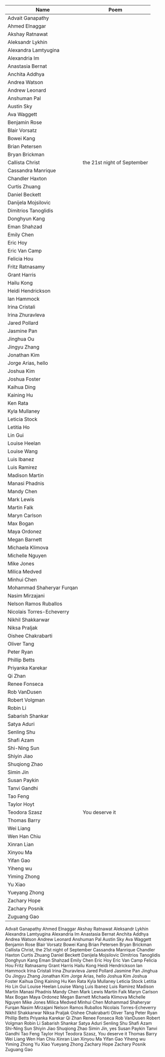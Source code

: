 Name                      | Poem
--------------------------|-------------------------------
Advait Ganapathy |
Ahmed Elnaggar |
Akshay Ratnawat |
Aleksandr Lykhin |
Alexandra Lamtyugina |
Alexandria Im |
Anastasia Bernat |
Anchita Addhya |
Andrea Watson |
Andrew Leonard |
Anshuman Pal |
Austin Sky |
Ava Waggett |
Benjamin Rose |
Blair Vorsatz |
Bowei Kang |
Brian Petersen |
Bryan Brickman |
Callista Christ | the 21st night of September
Cassandra Manrique |
Chandler Haxton |
Curtis Zhuang |
Daniel Beckett |
Danijela Mojsilovic |
Dimitrios Tanoglidis |
Donghyun Kang |
Eman Shahzad |
Emily Chen |
Eric Hoy |
Eric Van Camp |
Felicia Hou |
Fritz Ratnasamy |
Grant Harris |
Hailu Kong |
Heidi  Hendrickson |
Ian Hammock |
Irina Cristali |
Irina Zhuravleva |
Jared Pollard |
Jasmine Pan |
Jinghua Ou |
Jingyu Zhang |
Jonathan Kim |
Jorge Arias, hello |
Joshua Kim |
Joshua Foster |
Kaihua Ding |
Kaining Hu |
Ken Rata |
Kyla Mullaney |
Leticia Stock |
Letitia Ho |
Lin Gui |
Louise Heelan |
Louise Wang |
Luis Ibanez |
Luis Ramirez |
Madison Martin |
Manasi Phadnis |
Mandy Chen |
Mark Lewis |
Martin Falk |
Maryn Carlson |
Max Bogan |
Maya Ordonez |
Megan Barnett |
Michaela Klimova |
Michelle Nguyen |
Mike Jones |
Milica Medved |
Minhui Chen |
Mohammad Shaheryar Furqan |
Nasim Mirzajani |
Nelson Ramos Ruballos |
Nicolais Torres-Echeverry |
Nikhil Shakkarwar |
Niksa Praljak |
Oishee Chakrabarti |
Oliver Tang |
Peter Ryan |
Phillip Betts |
Priyanka Karekar |
Qi Zhan |
Renee Fonseca |
Rob VanDusen |
Robert Volgman |
Robin Li |
Sabarish Shankar |
Satya Aduri |
Senling Shu |
Shafi Azam |
Shi-Ning Sun |
Shiyin Jiao |
Shuqiong Zhao |
Simin Jin |
Susan Paykin |
Tanvi Gandhi |
Tao Feng |
Taylor Hoyt |
Teodora Szasz | You deserve it
Thomas Barry |
Wei Liang |
Wen Han Chiu |
Xinran Lian |
Xinyou Ma |
Yifan Gao |
Yiheng wu |
Yiming Zhong |
Yu Xiao |
Yueyang Zhong |
Zachary Hope |
Zachary Posnik |
Zuguang Gao |
Advait Ganapathy
Ahmed Elnaggar
Akshay Ratnawat
Aleksandr Lykhin
Alexandra Lamtyugina
Alexandria Im
Anastasia Bernat
Anchita Addhya
Andrea Watson
Andrew Leonard
Anshuman Pal
Austin Sky
Ava Waggett
Benjamin Rose
Blair Vorsatz
Bowei Kang
Brian Petersen
Bryan Brickman
Callista Christ, the 21st night of September
Cassandra Manrique
Chandler Haxton
Curtis Zhuang
Daniel Beckett
Danijela Mojsilovic
Dimitrios Tanoglidis
Donghyun Kang
Eman Shahzad
Emily Chen
Eric Hoy
Eric Van Camp
Felicia Hou
Fritz Ratnasamy
Grant Harris
Hailu Kong
Heidi  Hendrickson
Ian Hammock
Irina Cristali
Irina Zhuravleva
Jared Pollard
Jasmine Pan
Jinghua Ou
Jingyu Zhang
Jonathan Kim
Jorge Arias, hello
Joshua Kim
Joshua Foster
Kaihua Ding
Kaining Hu
Ken Rata
Kyla Mullaney
Leticia Stock
Letitia Ho
Lin Gui
Louise Heelan
Louise Wang
Luis Ibanez
Luis Ramirez
Madison Martin
Manasi Phadnis
Mandy Chen
Mark Lewis
Martin Falk
Maryn Carlson
Max Bogan
Maya Ordonez
Megan Barnett
Michaela Klimova
Michelle Nguyen
Mike Jones
Milica Medved
Minhui Chen
Mohammad Shaheryar Furqan
Nasim Mirzajani
Nelson Ramos Ruballos
Nicolais Torres-Echeverry
Nikhil Shakkarwar
Niksa Praljak
Oishee Chakrabarti
Oliver Tang
Peter Ryan
Phillip Betts
Priyanka Karekar
Qi Zhan
Renee Fonseca
Rob VanDusen
Robert Volgman
Robin Li
Sabarish Shankar
Satya Aduri
Senling Shu
Shafi Azam
Shi-Ning Sun
Shiyin Jiao
Shuqiong Zhao
Simin Jin, yes
Susan Paykin
Tanvi Gandhi
Tao Feng
Taylor Hoyt
Teodora Szasz, You deserve it
Thomas Barry
Wei Liang
Wen Han Chiu
Xinran Lian
Xinyou Ma
Yifan Gao
Yiheng wu
Yiming Zhong
Yu Xiao
Yueyang Zhong
Zachary Hope
Zachary Posnik
Zuguang Gao

